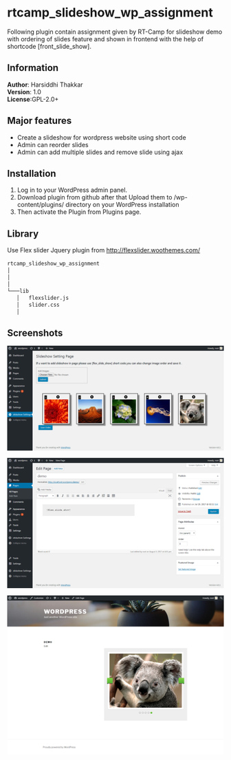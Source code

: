 # rtcamp_slideshow_wp_assignment
Following plugin contain assignment given by RT-Camp for slideshow demo with ordering of slides feature and shown in frontend with the help of shortcode [front_slide_show].
## Information
**Author**: Harsiddhi Thakkar  
**Version**: 1.0  
**License**:GPL-2.0+  
## Major features
* Create a slideshow for wordpress website using short code
* Admin can reorder slides
* Admin can add multiple slides and remove slide using ajax
## Installation
1. Log in to your WordPress admin panel.
2. Download plugin from github after that Upload them to /wp-content/plugins/ directory on your WordPress installation
3. Then activate the Plugin from Plugins page.
## Library
Use Flex slider Jquery plugin from http://flexslider.woothemes.com/   
```
rtcamp_slideshow_wp_assignment
│   
│      
│
└───lib
   │   flexslider.js
   │   slider.css
   │

```
## Screenshots
![alt text](sn3.png)  

![alt text](sn2.png)

![alt text](sn1.png)


